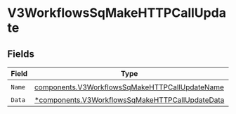 # V3WorkflowsSqMakeHTTPCallUpdate


## Fields

| Field                                                                                                             | Type                                                                                                              | Required                                                                                                          | Description                                                                                                       |
| ----------------------------------------------------------------------------------------------------------------- | ----------------------------------------------------------------------------------------------------------------- | ----------------------------------------------------------------------------------------------------------------- | ----------------------------------------------------------------------------------------------------------------- |
| `Name`                                                                                                            | [components.V3WorkflowsSqMakeHTTPCallUpdateName](../../models/components/v3workflowssqmakehttpcallupdatename.md)  | :heavy_check_mark:                                                                                                | N/A                                                                                                               |
| `Data`                                                                                                            | [*components.V3WorkflowsSqMakeHTTPCallUpdateData](../../models/components/v3workflowssqmakehttpcallupdatedata.md) | :heavy_minus_sign:                                                                                                | N/A                                                                                                               |